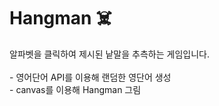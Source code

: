 <h1>Hangman ☠️</h1>
알파벳을 클릭하여 제시된 낱말을 추측하는 게임입니다.
<br><br>
- 영어단어 API를 이용해 랜덤한 영단어 생성<br>
- canvas를 이용해 Hangman 그림
